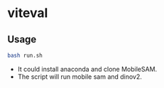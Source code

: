 # viteval

## Usage

```bash
bash run.sh
```

* It could install anaconda and clone MobileSAM.
* The script will run mobile sam and dinov2.
